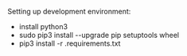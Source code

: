 Setting up development environment:

- install python3 
- sudo pip3 install --upgrade pip setuptools wheel
- pip3 install -r .requirements.txt

